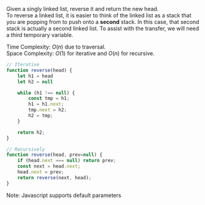 Given a singly linked list, reverse it and return the new head.  
To reverse a linked list, it is easier to think of the linked list as a stack that you are popping from to push onto a **second** stack. In this case, that second stack is actually a second linked list. To assist with the transfer, we will need a third temporary variable.

Time Complexity: $O(n)$ due to traversal.  
Space Complexity: $O(1)$ for iterative and $O(n)$ for recursive.

```javascript
// Iterative
function reverse(head) {
    let h1 = head
    let h2 = null

    while (h1 !== null) {
        const tmp = h1;
        h1 = h1.next;
        tmp.next = h2;
        h2 = tmp;
    }

    return h2;
}
```

```javascript
// Recursively
function reverse(head, prev=null) {
    if (head.next === null) return prev;
    const next = head.next;
    head.next = prev;
    return reverse(next, head);
}
```

Note: Javascript supports default parameters